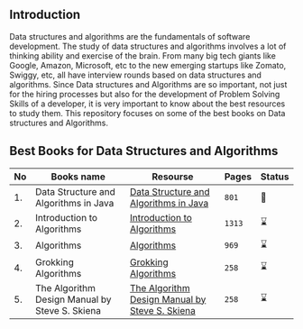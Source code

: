 ## Introduction 
Data structures and algorithms are the fundamentals of software development. The study of data structures and algorithms involves a lot of thinking ability and exercise of the brain. From many big tech giants like Google, Amazon, Microsoft, etc to the new emerging startups like Zomato, Swiggy, etc, all have interview rounds based on data structures and algorithms. Since Data structures and Algorithms are so important, not just for the hiring processes but also for the development of Problem Solving Skills of a developer, it is very important to know about the best resources to study them. This repository focuses on some of the best books on Data structures and Algorithms.

## Best Books for Data Structures and Algorithms
|No|Books name|Resourse|Pages|Status|
|---|---|---|----|---|
|1.|Data Structure and Algorithms in Java |[Data Structure and Algorithms in Java ](https://github.com/abbos0123/Algorithms-and-System-Design-FAANG/tree/main/Books/Data%20Structure%20and%20Algorithms%20in%20Java)|```801```|:book:|
|2.|Introduction to Algorithms|[Introduction to Algorithms](https://github.com/abbos0123/Algorithms-and-System-Design-FAANG/tree/main/Books/Introduction%20to%20Algorithms)|```1313```|:hourglass:|
|3.|Algorithms|[Algorithms](https://github.com/abbos0123/Algorithms-and-System-Design-FAANG/tree/main/Books/Algorithms)|```969```|:hourglass:|
|4.|Grokking Algorithms|[Grokking Algorithms](https://github.com/abbos0123/Algorithms-and-System-Design-FAANG/tree/main/Books/Grokking%20Algorithms)|```258```|:hourglass:|
|5.|The Algorithm Design Manual by Steve S. Skiena|[The Algorithm Design Manual by Steve S. Skiena](https://github.com/abbos0123/Algorithms-and-System-Design-FAANG/tree/main/Books/The%20Algorithm%20Design%20Manual%20by%20Steve%20S.%20Skiena)|```258```|:hourglass:|
